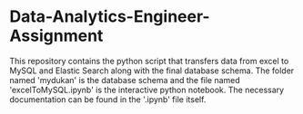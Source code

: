 # Data-Analytics-Engineer-Assignment
 This repository contains the python script that transfers data from excel to MySQL and  Elastic Search along with the final database schema.
The folder named 'mydukan' is the database schema and the file named 'excelToMySQL.ipynb' is the interactive python notebook. The necessary documentation can be found in the '.ipynb' file itself.

